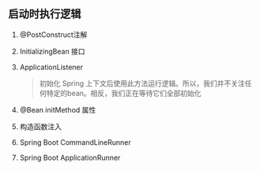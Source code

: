 ## 启动时执行逻辑
1. @PostConstruct注解
    
2. InitializingBean 接口
3. ApplicationListener
   > 初始化 Spring 上下文后使用此方法运行逻辑。所以，我们并不关注任何特定的bean。相反，我们正在等待它们全部初始化
4. @Bean initMethod 属性
5. 构造函数注入
6. Spring Boot CommandLineRunner
7. Spring Boot ApplicationRunner 
